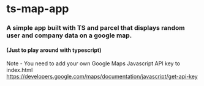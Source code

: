 # ts-map-app
### A simple app built with TS and parcel that displays random user and company data on a google map.
#### (Just to play around with typescript)

Note - You need to add your own Google Maps Javascript API key to index.html
https://developers.google.com/maps/documentation/javascript/get-api-key
